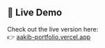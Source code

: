 ## 🚀 Live Demo

Check out the live version here:  
👉 [aakib-portfolio.vercel.app](https://aakib-portfolio-ik46l69oe-aakibs-projects-0ca96de3.vercel.app)
